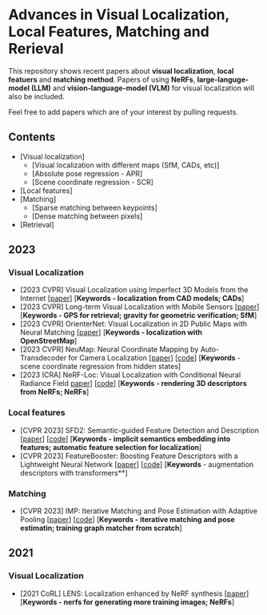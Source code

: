 # Advances in Visual Localization, Local Features, Matching and Rerieval

This repository shows recent papers about **visual localization**, **local featuers** and **matching method**. Papers of using **NeRFs**, **large-languge-model (LLM)** and **vision-language-model (VLM)** for visual localization will also be included.   

Feel free to add papers which are of your interest by pulling requests. 

## Contents

- [Visual localization]
    - [Visual localization with different maps (SfM, CADs, etc)]
    - [Absolute pose regression - APR]
    - [Scene coordinate regression - SCR] 
- [Local features]
- [Matching]
    - [Sparse matching between keypoints]
    - [Dense matching between pixels]
- [Retrieval] 

## 2023

### Visual Localization
- [2023 CVPR] Visual Localization using Imperfect 3D Models from the Internet [[paper](https://arxiv.org/abs/2304.05947)] [**Keywords - localization from CAD models; CADs**] 
- [2023 CVPR] Long-term Visual Localization with Mobile Sensors [[paper](https://arxiv.org/abs/2304.07691)] [**Keywords - GPS for retrieval; gravity for geometric verification; SfM**]
- [2023 CVPR] OrienterNet: Visual Localization in 2D Public Maps with Neural Matching [[paper](https://arxiv.org/abs/2304.02009)] [**Keywords - localization with OpenStreetMap**]
- [2023 CVPR] NeuMap: Neural Coordinate Mapping by Auto-Transdecoder for Camera Localization [[paper](https://arxiv.org/abs/2211.11177)] [[code](https://github.com/Tangshitao/NeuMap)] [**Keywords** - scene coordinate regression from hidden states]
- [2023 ICRA] NeRF-Loc: Visual Localization with Conditional Neural Radiance Field [paper](https://arxiv.org/abs/2304.07979)] [[code](https://github.com/TencentYoutuResearch/NeRF-Loc)] [**Keywords - rendering 3D descriptors from NeRFs; NeRFs**] 

### Local features
- [CVPR 2023] SFD2: Semantic-guided Feature Detection and Description [[paper](https://arxiv.org/abs/2304.14845)] [[code](https://github.com/feixue94/sfd2)] [**Keywords - implicit semantics embedding into features; automatic feature selection for localization**]
- [CVPR 2023] FeatureBooster: Boosting Feature Descriptors with a Lightweight Neural Network [[paper](https://arxiv.org/abs/2211.15069)] [[code](https://github.com/SJTU-ViSYS/FeatureBooster)] [**Keywords** - augmentation descriptors with transformers**]

### Matching
- [CVPR 2023] IMP: Iterative Matching and Pose Estimation with Adaptive Pooling [[paper](https://arxiv.org/abs/2304.14837)] [[code](https://github.com/feixue94/imp-release)] [**Keywords - iterative matching and pose estimatin; training graph matcher from scratch**]


## 2021

### Visual Localization
- [2021 CoRL] LENS: Localization enhanced by NeRF synthesis [[paper](https://arxiv.org/abs/2110.06558)] [**Keywords - nerfs for generating more training images; NeRFs**] 



